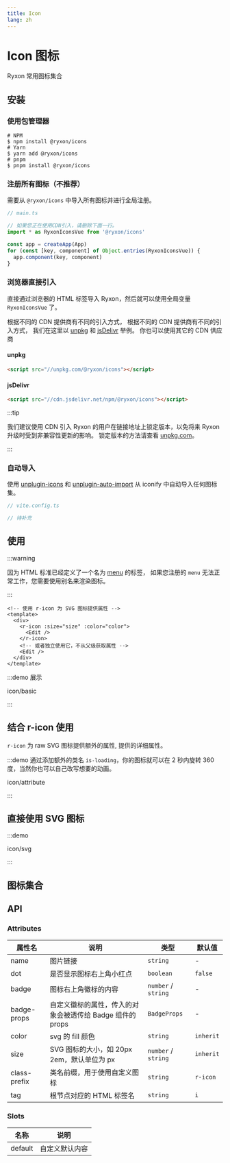 ```yaml
---
title: Icon
lang: zh
---
```


# Icon 图标

Ryxon 常用图标集合

## 安装

### 使用包管理器

```shell
# NPM
$ npm install @ryxon/icons
# Yarn
$ yarn add @ryxon/icons
# pnpm
$ pnpm install @ryxon/icons
```

### 注册所有图标（不推荐）

需要从 `@ryxon/icons` 中导入所有图标并进行全局注册。

```ts
// main.ts

// 如果您正在使用CDN引入，请删除下面一行。
import * as RyxonIconsVue from '@ryxon/icons'

const app = createApp(App)
for (const [key, component] of Object.entries(RyxonIconsVue)) {
  app.component(key, component)
}
```

### 浏览器直接引入

直接通过浏览器的 HTML 标签导入 Ryxon，然后就可以使用全局变量 `RyxonIconsVue` 了。

根据不同的 CDN 提供商有不同的引入方式， 根据不同的 CDN 提供商有不同的引入方式， 我们在这里以 [unpkg](https://unpkg.com) 和 [jsDelivr](https://jsdelivr.com) 举例。 你也可以使用其它的 CDN 供应商

#### unpkg

```html
<script src="//unpkg.com/@ryxon/icons"></script>
```

#### jsDelivr

```html
<script src="//cdn.jsdelivr.net/npm/@ryxon/icons"></script>
```

:::tip

我们建议使用 CDN 引入 Ryxon 的用户在链接地址上锁定版本，以免将来 Ryxon 升级时受到非兼容性更新的影响。 锁定版本的方法请查看 [unpkg.com](https://unpkg.com)。

:::

### 自动导入

使用 [unplugin-icons](https://github.com/antfu/unplugin-icons) 和 [unplugin-auto-import](https://github.com/antfu/unplugin-auto-import) 从 iconify 中自动导入任何图标集。

```ts
// vite.config.ts

// 待补充
```

## 使用

:::warning

因为 HTML 标准已经定义了一个名为 [menu](https://developer.mozilla.org/en-US/docs/Web/HTML/Element/menu) 的标签， 如果您注册的 `menu` 无法正常工作，您需要使用别名来渲染图标。

:::

```vue
<!-- 使用 r-icon 为 SVG 图标提供属性 -->
<template>
  <div>
    <r-icon :size="size" :color="color">
      <Edit />
    </r-icon>
    <!-- 或者独立使用它，不从父级获取属性 -->
    <Edit />
  </div>
</template>
```

:::demo 展示

icon/basic

:::

## 结合 r-icon 使用

`r-icon` 为 raw SVG 图标提供额外的属性, 提供的详细属性。

:::demo 通过添加额外的类名 `is-loading`，你的图标就可以在 2 秒内旋转 360 度，当然你也可以自己改写想要的动画。

icon/attribute

:::

## 直接使用 SVG 图标

:::demo

icon/svg

:::

## 图标集合

<IconList />

## API

### Attributes

| 属性名 | 说明 | 类型 | 默认值 |
| --- | --- | --- | --- |
| name | 图片链接 | `string` | - |
| dot | 是否显示图标右上角小红点 | `boolean` | `false` |
| badge | 图标右上角徽标的内容 | `number` / `string` | - |
| badge-props | 自定义徽标的属性，传入的对象会被透传给 Badge 组件的 props | `BadgeProps` | - |
| color | svg 的 fill 颜色 | `string` | `inherit` |
| size | SVG 图标的大小，如 20px 2em，默认单位为 px | `number` / `string` | `inherit` |
| class-prefix | 类名前缀，用于使用自定义图标 | `string` | `r-icon` |
| tag | 根节点对应的 HTML 标签名 | `string` | `i` |

### Slots

| 名称    | 说明           |
| ------- | -------------- |
| default | 自定义默认内容 |
